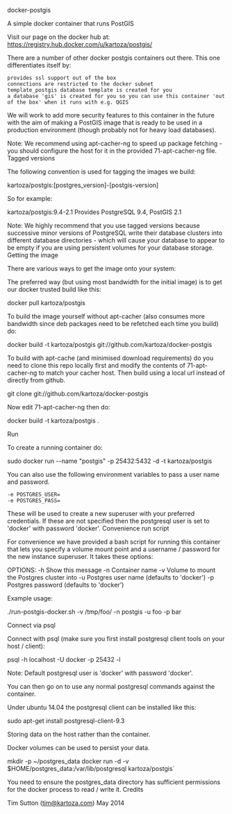 docker-postgis

A simple docker container that runs PostGIS

Visit our page on the docker hub at: https://registry.hub.docker.com/u/kartoza/postgis/

There are a number of other docker postgis containers out there. This one differentiates itself by:

    provides ssl support out of the box
    connections are restricted to the docker subnet
    template_postgis database template is created for you
    a database 'gis' is created for you so you can use this container 'out of the box' when it runs with e.g. QGIS

We will work to add more security features to this container in the future with the aim of making a PostGIS image that is ready to be used in a production environment (though probably not for heavy load databases).

Note: We recommend using apt-cacher-ng to speed up package fetching - you should configure the host for it in the provided 71-apt-cacher-ng file.
Tagged versions

The following convention is used for tagging the images we build:

kartoza/postgis:[postgres_version]-[postgis-version]

So for example:

kartoza/postgis:9.4-2.1 Provides PostgreSQL 9.4, PostGIS 2.1

Note: We highly recommend that you use tagged versions because successive minor versions of PostgreSQL write their database clusters into different database directories - which will cause your database to appear to be empty if you are using persistent volumes for your database storage.
Getting the image

There are various ways to get the image onto your system:

The preferred way (but using most bandwidth for the initial image) is to get our docker trusted build like this:

docker pull kartoza/postgis

To build the image yourself without apt-cacher (also consumes more bandwidth since deb packages need to be refetched each time you build) do:

docker build -t kartoza/postgis git://github.com/kartoza/docker-postgis

To build with apt-cache (and minimised download requirements) do you need to clone this repo locally first and modify the contents of 71-apt-cacher-ng to match your cacher host. Then build using a local url instead of directly from github.

git clone git://github.com/kartoza/docker-postgis

Now edit 71-apt-cacher-ng then do:

docker build -t kartoza/postgis .

Run

To create a running container do:

sudo docker run --name "postgis" -p 25432:5432 -d -t kartoza/postgis

You can also use the following environment variables to pass a user name and password.

    -e POSTGRES_USER=
    -e POSTGRES_PASS=

These will be used to create a new superuser with your preferred credentials. If these are not specified then the postgresql user is set to 'docker' with password 'docker'.
Convenience run script

For convenience we have provided a bash script for running this container that lets you specify a volume mount point and a username / password for the new instance superuser. It takes these options:

OPTIONS:
   -h      Show this message
   -n      Container name
   -v      Volume to mount the Postgres cluster into
   -u      Postgres user name (defaults to 'docker')
   -p      Postgres password  (defaults to 'docker')

Example usage:

./run-postgis-docker.sh -v /tmp/foo/ -n postgis -u foo -p bar

Connect via psql

Connect with psql (make sure you first install postgresql client tools on your host / client):

psql -h localhost -U docker -p 25432 -l

Note: Default postgresql user is 'docker' with password 'docker'.

You can then go on to use any normal postgresql commands against the container.

Under ubuntu 14.04 the postgresql client can be installed like this:

sudo apt-get install postgresql-client-9.3

Storing data on the host rather than the container.

Docker volumes can be used to persist your data.

mkdir -p ~/postgres_data
docker run -d -v $HOME/postgres_data:/var/lib/postgresql kartoza/postgis`

You need to ensure the postgres_data directory has sufficient permissions for the docker process to read / write it.
Credits

Tim Sutton (tim@kartoza.com) May 2014
